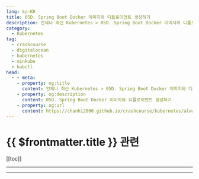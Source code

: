 ```yaml
---
lang: ko-KR
title: 05D. Spring Boot Docker 이미지와 디플로이먼트 생성하기
description: 언제나 최신 Kubernetes > 05D. Spring Boot Docker 이미지와 디플로이먼트 생성하기
category:
  - Kubernetes
tag:
  - crashcourse
  - digitalocean
  - kubernetes
  - minkube
  - kubctl
head:
  - - meta:
    - property: og:title
      content: 언제나 최신 Kubernetes > 05D. Spring Boot Docker 이미지와 디플로이먼트 생성하기
    - property: og:description
      content: 05D. Spring Boot Docker 이미지와 디플로이먼트 생성하기
    - property: og:url
      content: https://chanhi2000.github.io/crashcourse/kubernetes/always-up-to-date-kubernetes/05D.html
---
```


# {{ $frontmatter.title }} 관련

[[toc]]

---

---

<TagLinks />